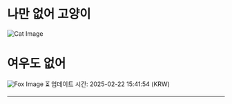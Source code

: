 
# 나만 없어 고양이

![Cat Image](https://cdn2.thecatapi.com/images/cl7.jpg)

# 여우도 없어
![Fox Image](https://randomfox.ca/images/77.jpg)
⏳ 업데이트 시간: 2025-02-22 15:41:54 (KRW)

---
